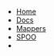 <!-- docs/_sidebar.md -->
<script>
	function a() {alert();};
</script>

* <a href="https://objy.xyz" rel="noopener" title="Home">Home</a>
* [Docs](./DOCUMENTATION.md)
* [Mappers](./MAPPERS.md)
* [SPOO](./SPOO.md)
* [<span class="fab fa-github"></span>](https://github.com/objy-org/objy)
